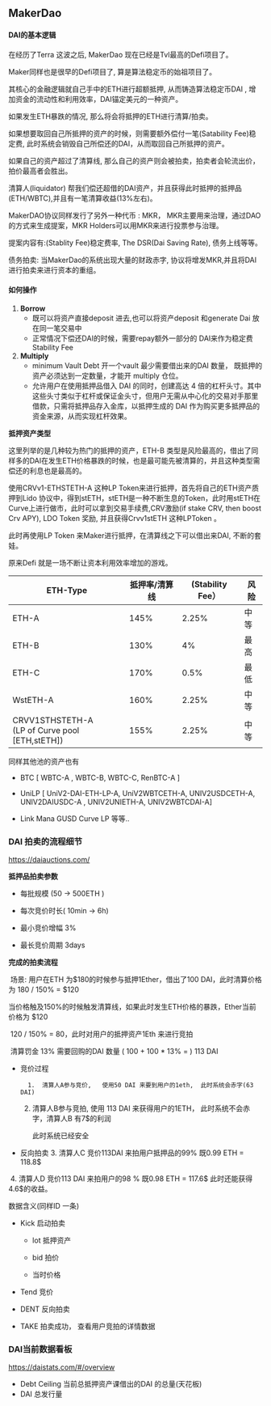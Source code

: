 ## MakerDao



#### DAI的基本逻辑

在经历了Terra 这波之后, MakerDao 现在已经是Tvl最高的Defi项目了。

Maker同样也是很早的Defi项目了, 算是算法稳定币的始祖项目了。

其核心的金融逻辑就自己手中的ETH进行超额抵押, 从而铸造算法稳定币DAI , 增加资金的流动性和利用效率，DAI锚定美元的一种资产。



如果发生ETH暴跌的情况, 那么将会将抵押的ETH进行清算/拍卖。

如果想要取回自己所抵押的资产的时候，则需要额外偿付一笔(Satability Fee)稳定费, 此时系统会销毁自己所偿还的DAI，从而取回自己所抵押的资产。



如果自己的资产超过了清算线, 那么自己的资产则会被拍卖，拍卖者会轮流出价，拍价最高者会胜出。

清算人(liquidator) 帮我们偿还超借的DAI资产，并且获得此时抵押的抵押品(ETH/WBTC),并且有一笔清算收益(13%左右)。



MakerDAO协议同样发行了另外一种代币 : MKR， MKR主要用来治理，通过DAO的方式来生成提案，MKR Holders可以用MKR来进行投票参与治理。

提案内容有:(Stablity Fee)稳定费率, The DSR(Dai Saving Rate), 债务上线等等。



债务拍卖: 当MakerDao的系统出现大量的财政赤字, 协议将增发MKR,并且将DAI进行拍卖来进行资本的重组。





#### 如何操作

1. **Borrow**
   * 既可以将资产直接deposit 进去,也可以将资产deposit 和generate Dai 放在同一笔交易中
   * 正常情况下偿还DAI的时候，需要repay额外一部分的 DAI来作为稳定费 Stability Fee
2. **Multiply**
   * minimum Vault Debt 开一个vault 最少需要借出来的DAI 数量， 既抵押的资产必须达到一定数量，才能开 multiply 仓位。
   * 允许用户在使用抵押品借入 DAI 的同时，创建高达 4 倍的杠杆头寸。其中这些头寸类似于杠杆或保证金头寸，但用户无需从中心化的交易对手那里借款，只需将抵押品存入金库，以抵押生成的 DAI 作为购买更多抵押品的资金来源，从而实现杠杆效果。





**抵押资产类型**

这里列举的是几种较为热门的抵押的资产，ETH-B 类型是风险最高的，借出了同样多的DAI在发生ETH价格暴跌的时候，也是最可能先被清算的，并且这种类型需偿还的利息也是最高的。

使用CRVv1-ETHSTETH-A 这种LP Token来进行抵押，首先将自己的ETH资产质押到Lido 协议中，得到stETH，stETH是一种不断生息的Token，此时用stETH在Curve上进行做市，此时可以拿到交易手续费,CRV激励(if stake CRV, then boost Crv APY), LDO Token 奖励, 并且获得Crvv1stETH 这种LPToken 。

此时再使用LP Token 来Maker进行抵押，在清算线之下可以借出来DAI, 不断的套娃。

原来Defi 就是一场不断让资本利用效率增加的游戏。



| ETH-Type                                            | 抵押率/清算线 | (Stability Fee） | 风险 |
| --------------------------------------------------- | ------------- | ---------------- | ---- |
| ETH-A                                               | 145%          | 2.25%            | 中等 |
| ETH-B                                               | 130%          | 4%               | 最高 |
| ETH-C                                               | 170%          | 0.5%             | 最低 |
| WstETH-A                                            | 160%          | 2.25%            | 中等 |
| CRVV1STHSTETH-A<br />(LP of Curve pool [ETH,stETH]) | 155%          | 2.25%            | 中等 |

同样其他池的资产也有

* BTC [ WBTC-A  , WBTC-B, WBTC-C, RenBTC-A ]

* UniLP [ UniV2-DAI-ETH-LP-A,   UniV2WBTCETH-A, UNIV2USDCETH-A, UNIV2DAIUSDC-A  , UNIV2UNIETH-A, UNIV2WBTCDAI-A]

* Link Mana GUSD Curve LP 等等..





### DAI 拍卖的流程细节

https://daiauctions.com/

**抵押品拍卖参数**

* 每批规模 (50 -> 500ETH )
* 每次竞价时长( 10min -> 6h)

* 最小竞价增幅  3%
* 最长竞价周期  3days



**完成的拍卖流程**

​	场景: 用户在ETH 为$180的时候参与抵押1Ether，借出了100 DAI，此时清算价格为 180 / 150% = $120

​	当价格触及150%的时候触发清算线，如果此时发生ETH价格的暴跌，Ether当前价格为 $120

​	120 / 150% = 80，此时对用户的抵押资产1Eth 来进行竞拍

​	清算罚金 13%  需要回购的DAI 数量 ( 100 + 100 * 13% = ) 113 DAI

* 竞价过程

  		1.  清算人A参与竞价,   使用50 DAI 来要到用户的1eth,  此时系统会赤字(63 DAI)

  2. 清算人B参与竞拍,  使用 113 DAI 来获得用户的1ETH， 此时系统不会赤字，清算人B 有7$的利润

     此时系统已经安全

* 反向拍卖
  	    3. 清算人C 竞价113DAI 来拍用户抵押品的99% 既0.99 ETH = 118.8$

​		  4.  清算人D 竞价113 DAI 来拍用户的98 %  既0.98 ETH = 117.6$  此时还能获得 4.6$的收益。



数据含义(同样ID 一条)

* Kick 启动拍卖

  * lot  抵押资产	

  * bid 拍价
  * 当时价格

* Tend 竞价

* DENT 反向拍卖

* TAKE 拍卖成功， 查看用户竞拍的详情数据



### DAI当前数据看板

https://daistats.com/#/overview

* Debt Ceiling 当前总抵押资产课借出的DAI 的总量(天花板)
* DAI 总发行量
